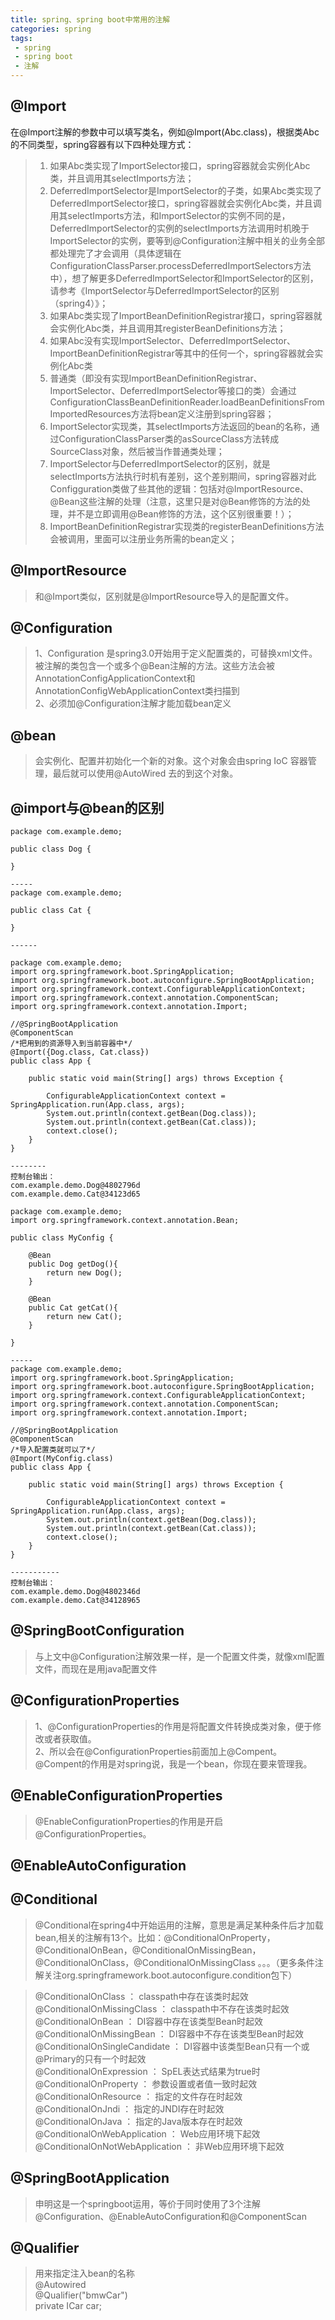 ```yaml
---
title: spring、spring boot中常用的注解
categories: spring
tags: 
 - spring
 - spring boot
 - 注解
---
```


## @Import

在@Import注解的参数中可以填写类名，例如@Import(Abc.class)，根据类Abc的不同类型，spring容器有以下四种处理方式：  
  
  > 1. 如果Abc类实现了ImportSelector接口，spring容器就会实例化Abc类，并且调用其selectImports方法；  
  > 2. DeferredImportSelector是ImportSelector的子类，如果Abc类实现了DeferredImportSelector接口，spring容器就会实例化Abc类，并且调用其selectImports方法，和ImportSelector的实例不同的是，DeferredImportSelector的实例的selectImports方法调用时机晚于ImportSelector的实例，要等到@Configuration注解中相关的业务全部都处理完了才会调用（具体逻辑在ConfigurationClassParser.processDeferredImportSelectors方法中），想了解更多DeferredImportSelector和ImportSelector的区别，请参考《ImportSelector与DeferredImportSelector的区别（spring4）》；  
  > 3. 如果Abc类实现了ImportBeanDefinitionRegistrar接口，spring容器就会实例化Abc类，并且调用其registerBeanDefinitions方法；  
  > 4. 如果Abc没有实现ImportSelector、DeferredImportSelector、ImportBeanDefinitionRegistrar等其中的任何一个，spring容器就会实例化Abc类  
  > 5. 普通类（即没有实现ImportBeanDefinitionRegistrar、ImportSelector、DeferredImportSelector等接口的类）会通过  ConfigurationClassBeanDefinitionReader.loadBeanDefinitionsFromImportedResources方法将bean定义注册到spring容器；  
  > 6. ImportSelector实现类，其selectImports方法返回的bean的名称，通过ConfigurationClassParser类的asSourceClass方法转成SourceClass对象，然后被当作普通类处理；  
  > 7. ImportSelector与DeferredImportSelector的区别，就是selectImports方法执行时机有差别，这个差别期间，spring容器对此Configguration类做了些其他的逻辑：包括对@ImportResource、@Bean这些注解的处理（注意，这里只是对@Bean修饰的方法的处理，并不是立即调用@Bean修饰的方法，这个区别很重要！）；  
  > 8. ImportBeanDefinitionRegistrar实现类的registerBeanDefinitions方法会被调用，里面可以注册业务所需的bean定义；  

## @ImportResource

> 和@Import类似，区别就是@ImportResource导入的是配置文件。

## @Configuration

> 1、Configuration 是spring3.0开始用于定义配置类的，可替换xml文件。被注解的类包含一个或多个@Bean注解的方法。这些方法会被AnnotationConfigApplicationContext和AnnotationConfigWebApplicationContext类扫描到  
> 2、必须加@Configuration注解才能加载bean定义  

## @bean

> 会实例化、配置并初始化一个新的对象。这个对象会由spring IoC 容器管理，最后就可以使用@AutoWired 去的到这个对象。
  
## @import与@bean的区别

```
package com.example.demo;
 
public class Dog {
 
}

-----
package com.example.demo;
 
public class Cat {
 
}

------

package com.example.demo;
import org.springframework.boot.SpringApplication;
import org.springframework.boot.autoconfigure.SpringBootApplication;
import org.springframework.context.ConfigurableApplicationContext;
import org.springframework.context.annotation.ComponentScan;
import org.springframework.context.annotation.Import;
 
//@SpringBootApplication
@ComponentScan
/*把用到的资源导入到当前容器中*/
@Import({Dog.class, Cat.class})
public class App {
 
    public static void main(String[] args) throws Exception {
 
        ConfigurableApplicationContext context = SpringApplication.run(App.class, args);
        System.out.println(context.getBean(Dog.class));
        System.out.println(context.getBean(Cat.class));
        context.close();
    }
}

--------
控制台输出：
com.example.demo.Dog@4802796d
com.example.demo.Cat@34123d65

```

```
package com.example.demo;
import org.springframework.context.annotation.Bean;
 
public class MyConfig {
 
    @Bean
    public Dog getDog(){
        return new Dog();
    }
 
    @Bean
    public Cat getCat(){
        return new Cat();
    }
 
}

-----
package com.example.demo;
import org.springframework.boot.SpringApplication;
import org.springframework.boot.autoconfigure.SpringBootApplication;
import org.springframework.context.ConfigurableApplicationContext;
import org.springframework.context.annotation.ComponentScan;
import org.springframework.context.annotation.Import;
 
//@SpringBootApplication
@ComponentScan
/*导入配置类就可以了*/
@Import(MyConfig.class)
public class App {
 
    public static void main(String[] args) throws Exception {
 
        ConfigurableApplicationContext context = SpringApplication.run(App.class, args);
        System.out.println(context.getBean(Dog.class));
        System.out.println(context.getBean(Cat.class));
        context.close();
    }
}

-----------
控制台输出：
com.example.demo.Dog@4802346d
com.example.demo.Cat@34128965

```  


## @SpringBootConfiguration  

> 与上文中@Configuration注解效果一样，是一个配置文件类，就像xml配置文件，而现在是用java配置文件

## @ConfigurationProperties  

> 1、@ConfigurationProperties的作用是将配置文件转换成类对象，便于修改或者获取值。  
> 2、所以会在@ConfigurationProperties前面加上@Compent。
@Compent的作用是对spring说，我是一个bean，你现在要来管理我。  

## @EnableConfigurationProperties  

> @EnableConfigurationProperties的作用是开启@ConfigurationProperties。

## @EnableAutoConfiguration

> 

## @Conditional  

> @Conditional在spring4中开始运用的注解，意思是满足某种条件后才加载bean,相关的注解有13个。比如：@ConditionalOnProperty，@ConditionalOnBean，@ConditionalOnMissingBean，@ConditionalOnClass，@ConditionalOnMissingClass 。。。（更多条件注解关注org.springframework.boot.autoconfigure.condition包下）  

> @ConditionalOnClass ： classpath中存在该类时起效  
@ConditionalOnMissingClass ： classpath中不存在该类时起效  
@ConditionalOnBean ： DI容器中存在该类型Bean时起效  
@ConditionalOnMissingBean ： DI容器中不存在该类型Bean时起效  
@ConditionalOnSingleCandidate ： DI容器中该类型Bean只有一个或@Primary的只有一个时起效  
@ConditionalOnExpression ： SpEL表达式结果为true时  
@ConditionalOnProperty ： 参数设置或者值一致时起效  
@ConditionalOnResource ： 指定的文件存在时起效  
@ConditionalOnJndi ： 指定的JNDI存在时起效  
@ConditionalOnJava ： 指定的Java版本存在时起效  
@ConditionalOnWebApplication ： Web应用环境下起效  
@ConditionalOnNotWebApplication ： 非Web应用环境下起效  


## @SpringBootApplication

> 申明这是一个springboot运用，等价于同时使用了3个注解@Configuration、@EnableAutoConfiguration和@ComponentScan  

## @Qualifier 
> 用来指定注入bean的名称  
> @Autowired  
> @Qualifier("bmwCar")  
> private ICar car;
